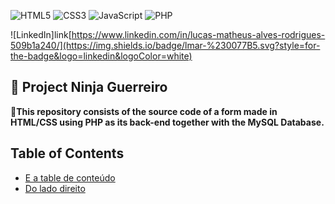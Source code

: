 ![HTML5](https://img.shields.io/badge/html5-%23E34F26.svg?style=for-the-badge&logo=html5&logoColor=white) ![CSS3](https://img.shields.io/badge/css3-%231572B6.svg?style=for-the-badge&logo=css3&logoColor=white) ![JavaScript](https://img.shields.io/badge/javascript-%23323330.svg?style=for-the-badge&logo=javascript&logoColor=%23F7DF1E) ![PHP](https://img.shields.io/badge/php-%23777BB4.svg?style=for-the-badge&logo=php&logoColor=white) 

![LinkedIn]link[https://www.linkedin.com/in/lucas-matheus-alves-rodrigues-509b1a240/](https://img.shields.io/badge/lmar-%230077B5.svg?style=for-the-badge&logo=linkedin&logoColor=white)

## 📝 Project Ninja Guerreiro

📜**This repository consists of the source code of a form made in HTML/CSS using PHP as its back-end together with the MySQL Database.**

## Table of Contents

  * [E a table de conteúdo](#e-a-table-de-conte-do)
  * [Do lado direito](#do-lado-direito)

## 
